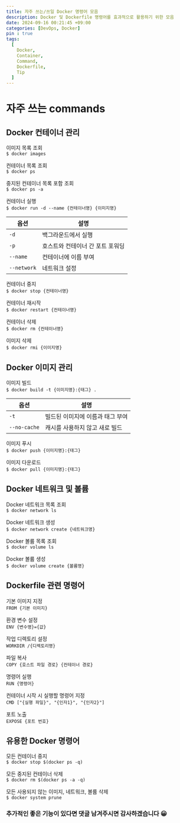 ```yaml
---
title: 자주 쓰는/쓰일 Docker 명령어 모음
description: Docker 및 Dockerfile 명령어를 효과적으로 활용하기 위한 모음
date: 2024-09-16 00:21:45 +09:00
categories: [DevOps, Docker]
pin : true
tags:
  [
    Docker,
    Container,
    Command,
    Dockerfile,
    Tip
  ]
---
```


# 자주 쓰는 commands

## Docker 컨테이너 관리

이미지 목록 조회<br>
`$ docker images`<br>

컨테이너 목록 조회<br>
`$ docker ps`<br>

중지된 컨테이너 목록 포함 조회<br>
`$ docker ps -a`<br>

컨테이너 실행<br>
`$ docker run -d --name {컨테이너명} {이미지명}`<br>


| 옵션          | 설명                 |
|-------------|--------------------|
| `-d`        | 백그라운드에서 실행         |
| `-p`        | 호스트와 컨테이너 간 포트 포워딩 |
| `--name`    | 컨테이너에 이름 부여        |
| `--network` | 네트워크 설정            |

컨테이너 중지<br>
`$ docker stop {컨테이너명}`<br>

컨테이너 재시작<br>
`$ docker restart {컨테이너명}`<br>

컨테이너 삭제<br>
`$ docker rm {컨테이너명}`<br>

이미지 삭제<br>
`$ docker rmi {이미지명}`<br>

## Docker 이미지 관리

이미지 빌드<br>
`$ docker build -t {이미지명}:{태그} .`<br>

| 옵션           | 설명                 |
|--------------|--------------------|
| `-t`         | 빌드된 이미지에 이름과 태그 부여 |
| `--no-cache` | 캐시를 사용하지 않고 새로 빌드  |

이미지 푸시<br>
`$ docker push {이미지명}:{태그}`<br>

이미지 다운로드<br>
`$ docker pull {이미지명}:{태그}`<br>

## Docker 네트워크 및 볼륨

Docker 네트워크 목록 조회<br>
`$ docker network ls`<br>

Docker 네트워크 생성<br>
`$ docker network create {네트워크명}`<br>

Docker 볼륨 목록 조회<br>
`$ docker volume ls`<br>

Docker 볼륨 생성<br>
`$ docker volume create {볼륨명}`<br>

## Dockerfile 관련 명령어

기본 이미지 지정<br>
`FROM {기본 이미지}`<br>

환경 변수 설정<br>
`ENV {변수명}={값}`<br>

작업 디렉토리 설정<br>
`WORKDIR /{디렉토리명}`<br>

파일 복사<br>
`COPY {호스트 파일 경로} {컨테이너 경로}`<br>

명령어 실행<br>
`RUN {명령어}`<br>

컨테이너 시작 시 실행할 명령어 지정<br>
`CMD ["{실행 파일}", "{인자1}", "{인자2}"]`<br>

포트 노출<br>
`EXPOSE {포트 번호}`<br>

## 유용한 Docker 명령어

모든 컨테이너 중지<br>
`$ docker stop $(docker ps -q)`<br>

모든 중지된 컨테이너 삭제<br>
`$ docker rm $(docker ps -a -q)`<br>

모든 사용되지 않는 이미지, 네트워크, 볼륨 삭제<br>
`$ docker system prune`<br>

### 추가적인 좋은 기능이 있다면 댓글 남겨주시면 감사하겠습니다 😀
